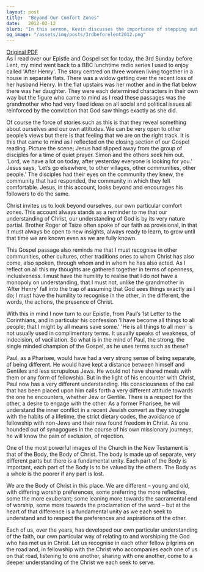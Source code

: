 ```yaml
---
layout: post
title:  "Beyond Our Comfort Zones"
date:   2012-02-12
blurb: "In this sermon, Kevin discusses the importance of stepping out of our comfort zones and recognizing that our understanding of God is always partial. He emphasizes the need for openness, inclusiveness, and humility in our faith journey. He also explores the concept of the Church as the Body of Christ, where every part is valued and contributes to the whole."
og_image: "/assets/img/posts/3rdbeforelent2012.png"
---
```

[Original PDF](/assets/pdf/3rdbeforelent2012.pdf)    
As I read over our Epistle and Gospel set for today, the 3rd Sunday before Lent, my mind went back to a BBC lunchtime radio series I used to enjoy called 'After Henry'. The story centred on three women living together in a house in separate flats. There was a widow getting over the recent loss of her husband Henry. In the flat upstairs was her mother and in the flat below there was her daughter. They were each determined characters in their own way but the figure who came to mind as I read these passages was the grandmother who had very fixed ideas on all social and political issues all reinforced by the conviction that God saw things exactly as she did.

Of course the force of stories such as this is that they reveal something about ourselves and our own attitudes. We can be very open to other people’s views but there is that feeling that we are on the right track. It is this that came to mind as I reflected on the closing section of our Gospel reading. Picture the scene; Jesus had slipped away from the group of disciples for a time of quiet prayer. Simon and the others seek him out. 'Lord, we have a lot on today, after yesterday everyone is looking for you.' Jesus says, 'Let’s go elsewhere, to other villages, other communities, other people.' The disciples had their eyes on the community they knew, the community that had responded, the community in which they felt comfortable. Jesus, in this account, looks beyond and encourages his followers to do the same.

Christ invites us to look beyond ourselves, our own particular comfort zones. This account always stands as a reminder to me that our understanding of Christ, our understanding of God is by its very nature partial. Brother Roger of Taize often spoke of our faith as provisional, in that it must always be open to new insights, always ready to learn, to grow until that time we are known even as we are fully known.

This Gospel passage also reminds me that I must recognise in other communities, other cultures, other traditions ones to whom Christ has also come, also spoken, through whom and in whom he has also acted. As I reflect on all this my thoughts are gathered together in terms of openness, inclusiveness. I must have the humility to realise that I do not have a monopoly on understanding, that I must not, unlike the grandmother in 'After Henry' fall into the trap of assuming that God sees things exactly as I do; I must have the humility to recognise in the other, in the different, the words, the actions, the presence of Christ.

With this in mind I now turn to our Epistle, from Paul’s 1st Letter to the Corinthians, and in particular his confession 'I have become all things to all people; that I might by all means save some.' 'He is all things to all men' is not usually used in complimentary terms. It usually speaks of weakness, of indecision, of vacillation. So what is in the mind of Paul, the strong, the single minded champion of the Gospel, as he uses terms such as these?

Paul, as a Pharisee, would have had a very strong sense of being separate, of being different. He would have kept a distance between himself and Gentiles and less scrupulous Jews. He would not have shared meals with them or any form of fellowship. But in the light of his encounter with Christ, Paul now has a very different understanding. His consciousness of the call that has been placed upon him calls forth a very different attitude towards the one he encounters, whether Jew or Gentile. There is a respect for the other, a desire to engage with the other. As a former Pharisee, he will understand the inner conflict in a recent Jewish convert as they struggle with the habits of a lifetime, the strict dietary codes, the avoidance of fellowship with non-Jews and their new found freedom in Christ. As one hounded out of synagogues in the course of his own missionary journeys, he will know the pain of exclusion, of rejection.

One of the most powerful images of the Church in the New Testament is that of the Body, the Body of Christ. The body is made up of separate, very different parts but there is a fundamental unity. Each part of the Body is important, each part of the Body is to be valued by the others. The Body as a whole is the poorer if any part is lost.

We are the Body of Christ in this place. We are different – young and old, with differing worship preferences, some preferring the more reflective, some the more exuberant; some leaning more towards the sacramental end of worship, some more towards the proclamation of the word – but at the heart of that difference is a fundamental unity as we each seek to understand and to respect the preferences and aspirations of the other.

Each of us, over the years, has developed our own particular understanding of the faith, our own particular way of relating to and worshiping the God who has met us in Christ. Let us recognise in each other fellow pilgrims on the road and, in fellowship with the Christ who accompanies each one of us on that road, listening to one another, sharing with one another, come to a deeper understanding of the Christ we each seek to serve.
